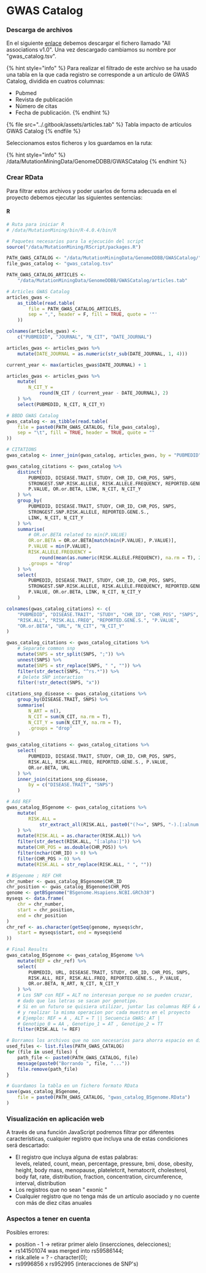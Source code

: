 # GWAS Catalog

### Descarga de archivos

En el siguiente [enlace](https://www.ebi.ac.uk/gwas/docs/file-downloads) debemos descargar el fichero llamado "All associations v1.0". Una vez descargado cambiamos su nombre por "gwas\_catalog.tsv".

{% hint style="info" %}
Para realizar el filtrado de este archivo se ha usado una tabla en la que cada registro se corresponde a un artículo de GWAS Catalog, dividida en cuatros columnas:

* Pubmed
* Revista de publicación
* Número de citas
* Fecha de publicación.
{% endhint %}

{% file src="../.gitbook/assets/articles.tab" %}
Tabla impacto de artículos GWAS Catalog
{% endfile %}

Seleccionamos estos ficheros y los guardamos en la ruta:

{% hint style="info" %}
/data/MutationMiningData/GenomeDDBB/GWASCatalog
{% endhint %}

### Crear RData

Para filtrar estos archivos y poder usarlos de forma adecuada en el proyecto debemos ejecutar las siguientes sentencias:

#### R

```r
# Ruta para iniciar R
# /data/MutationMining/bin/R-4.0.4/bin/R

# Paquetes necesarios para la ejecución del script
source("/data/MutationMining/RScript/packages.R")

PATH_GWAS_CATALOG <- "/data/MutationMiningData/GenomeDDBB/GWASCatalog/"
file_gwas_catalog <- "gwas_catalog.tsv"

PATH_GWAS_CATALOG_ARTICLES <-
    "/data/MutationMiningData/GenomeDDBB/GWASCatalog/articles.tab"

# Articles GWAS Catalog
articles_gwas <-
    as_tibble(read.table(
        file = PATH_GWAS_CATALOG_ARTICLES,
        sep = ",", header = F, fill = TRUE, quote = '"'
    ))

colnames(articles_gwas) <-
    c("PUBMEDID", "JOURNAL", "N_CIT", "DATE_JOURNAL")

articles_gwas <- articles_gwas %>%
    mutate(DATE_JOURNAL = as.numeric(str_sub(DATE_JOURNAL, 1, 4)))

current_year <- max(articles_gwas$DATE_JOURNAL) + 1

articles_gwas <- articles_gwas %>%
    mutate(
        N_CIT_Y =
            round(N_CIT / (current_year - DATE_JOURNAL), 2)
    ) %>%
    select(PUBMEDID, N_CIT, N_CIT_Y)

# BBDD GWAS Catalog
gwas_catalog <- as_tibble(read.table(
    file = paste0(PATH_GWAS_CATALOG, file_gwas_catalog),
    sep = "\t", fill = TRUE, header = TRUE, quote = ""
))

# CITATIONS
gwas_catalog <- inner_join(gwas_catalog, articles_gwas, by = "PUBMEDID")

gwas_catalog_citations <- gwas_catalog %>%
    distinct(
        PUBMEDID, DISEASE.TRAIT, STUDY, CHR_ID, CHR_POS, SNPS,
        STRONGEST.SNP.RISK.ALLELE, RISK.ALLELE.FREQUENCY, REPORTED.GENE.S.,
        P.VALUE, OR.or.BETA, LINK, N_CIT, N_CIT_Y
    ) %>%
    group_by(
        PUBMEDID, DISEASE.TRAIT, STUDY, CHR_ID, CHR_POS, SNPS,
        STRONGEST.SNP.RISK.ALLELE, REPORTED.GENE.S.,
        LINK, N_CIT, N_CIT_Y
    ) %>%
    summarise(
        # OR.or.BETA related to min(P.VALUE)
        OR.or.BETA = OR.or.BETA[match(min(P.VALUE), P.VALUE)],
        P.VALUE = min(P.VALUE),
        RISK.ALLELE.FREQUENCY =
            round(mean(as.numeric(RISK.ALLELE.FREQUENCY), na.rm = T), 2),
        .groups = "drop"
    ) %>%
    select(
        PUBMEDID, DISEASE.TRAIT, STUDY, CHR_ID, CHR_POS, SNPS,
        STRONGEST.SNP.RISK.ALLELE, RISK.ALLELE.FREQUENCY, REPORTED.GENE.S.,
        P.VALUE, OR.or.BETA, LINK, N_CIT, N_CIT_Y
    )

colnames(gwas_catalog_citations) <- c(
    "PUBMEDID", "DISEASE.TRAIT", "STUDY", "CHR_ID", "CHR_POS", "SNPS",
    "RISK.ALL", "RISK.ALL.FREQ", "REPORTED.GENE.S.", "P.VALUE",
    "OR.or.BETA", "URL", "N_CIT", "N_CIT_Y"
)

gwas_catalog_citations <- gwas_catalog_citations %>%
    # Separate common snp 
    mutate(SNPS = str_split(SNPS, ";")) %>%
    unnest(SNPS) %>%
    mutate(SNPS = str_replace(SNPS, " ", "")) %>%
    filter(str_detect(SNPS, "^rs.*")) %>%
    # Delete SNP interaction
    filter(!str_detect(SNPS, "x"))

citations_snp_disease <- gwas_catalog_citations %>%
    group_by(DISEASE.TRAIT, SNPS) %>%
    summarise(
        N_ART = n(),
        N_CIT = sum(N_CIT, na.rm = T),
        N_CIT_Y = sum(N_CIT_Y, na.rm = T),
        .groups = "drop"
    )

gwas_catalog_citations <- gwas_catalog_citations %>%
    select(
        PUBMEDID, DISEASE.TRAIT, STUDY, CHR_ID, CHR_POS, SNPS,
        RISK.ALL, RISK.ALL.FREQ, REPORTED.GENE.S., P.VALUE,
        OR.or.BETA, URL
    ) %>%
    inner_join(citations_snp_disease,
        by = c("DISEASE.TRAIT", "SNPS")
    )

# Add REF
gwas_catalog_BSgenome <- gwas_catalog_citations %>%
    mutate(
        RISK.ALL =
            str_extract_all(RISK.ALL, paste0("(?<=", SNPS, "-).[:alnum:]*"))
    ) %>%
    mutate(RISK.ALL = as.character(RISK.ALL)) %>%
    filter(str_detect(RISK.ALL, "[:alpha:]")) %>%
    mutate(CHR_POS = as.double(CHR_POS)) %>%
    filter(nchar(CHR_ID) > 0) %>%
    filter(CHR_POS > 0) %>%
    mutate(RISK.ALL = str_replace(RISK.ALL, " ", ""))

# BSgenome ; REF CHR
chr_number <- gwas_catalog_BSgenome$CHR_ID
chr_position <- gwas_catalog_BSgenome$CHR_POS
genome <- getBSgenome("BSgenome.Hsapiens.NCBI.GRCh38")
myseqs <- data.frame(
    chr = chr_number,
    start = chr_position,
    end = chr_position
)
chr_ref <- as.character(getSeq(genome, myseqs$chr,
    start = myseqs$start, end = myseqs$end
))

# Final Results
gwas_catalog_BSgenome <- gwas_catalog_BSgenome %>%
    mutate(REF = chr_ref) %>%
    select(
        PUBMEDID, URL, DISEASE.TRAIT, STUDY, CHR_ID, CHR_POS, SNPS,
        RISK.ALL, REF, RISK.ALL.FREQ, REPORTED.GENE.S., P.VALUE,
        OR.or.BETA, N_ART, N_CIT, N_CIT_Y
    ) %>%
    # Los SNP con REF = ALT no interesan porque no se pueden cruzar,
    # dado que las letras se sacan por genotipo.
    # Si en un futuro se quisiera utilizar, juntar las columnas REF & ALT
    # y realizar la misma operacion por cada muestra en el proyecto
    # Ejemplo: REF = A , ALT = T || Secuencia GWAS: AT |
    # Genotipo_0 = AA , Genotipo_1 = AT , Genotipo_2 = TT
    filter(RISK.ALL != REF)

# Borramos los archivos que no son necesarios para ahorra espacio en disco
used_files <- list.files(PATH_GWAS_CATALOG)
for (file in used_files) {
    path_file <- paste0(PATH_GWAS_CATALOG, file)
    message(paste0("Borrando ", file, "..."))
    file.remove(path_file)
}

# Guardamos la tabla en un fichero formato RData
save(gwas_catalog_BSgenome,
    file = paste0(PATH_GWAS_CATALOG, "gwas_catalog_BSgenome.RData")
)
```

### Visualización en aplicación web

A través de una función JavaScript podremos filtrar por diferentes características, cualquier registro que incluya una de estas condiciones será descartado:

* El registro que incluya alguna de estas palabras:\
  levels, related, count, mean, percentage, pressure, bmi, dose, obesity, height, body mass, menopause, plateletcrit, hematocrit, cholesterol, body fat, rate, distribution, fraction, concentration, circumference, interval, distribution
* Los registros que no sean " exonic "
* Cualquier registro que no tenga más de un artículo asociado y no cuente con más de diez citas anuales

### Aspectos a tener en cuenta

Posibles errores:

* position - 1 -> retirar primer alelo (insercciones, delecciones);&#x20;
* rs141501074 was merged into rs59586144;&#x20;
* risk.allele = ? - character(0);&#x20;
* rs9996856 x rs952995 (interacciones de SNP's)
